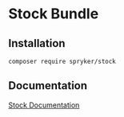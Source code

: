 # Stock Bundle

## Installation

```
composer require spryker/stock
```

## Documentation

[Stock Documentation](https://spryker.github.io/stock/index.html)
